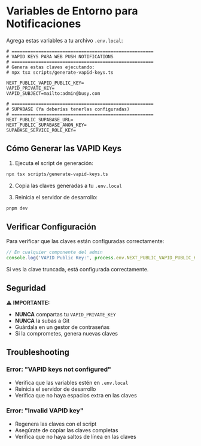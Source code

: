 # Variables de Entorno para Notificaciones

Agrega estas variables a tu archivo `.env.local`:

```env
# =====================================================
# VAPID KEYS PARA WEB PUSH NOTIFICATIONS
# =====================================================
# Genera estas claves ejecutando:
# npx tsx scripts/generate-vapid-keys.ts

NEXT_PUBLIC_VAPID_PUBLIC_KEY=
VAPID_PRIVATE_KEY=
VAPID_SUBJECT=mailto:admin@busy.com

# =====================================================
# SUPABASE (Ya deberías tenerlas configuradas)
# =====================================================
NEXT_PUBLIC_SUPABASE_URL=
NEXT_PUBLIC_SUPABASE_ANON_KEY=
SUPABASE_SERVICE_ROLE_KEY=
```

## Cómo Generar las VAPID Keys

1. Ejecuta el script de generación:
```bash
npx tsx scripts/generate-vapid-keys.ts
```

2. Copia las claves generadas a tu `.env.local`

3. Reinicia el servidor de desarrollo:
```bash
pnpm dev
```

## Verificar Configuración

Para verificar que las claves están configuradas correctamente:

```typescript
// En cualquier componente del admin
console.log('VAPID Public Key:', process.env.NEXT_PUBLIC_VAPID_PUBLIC_KEY?.substring(0, 10) + '...')
```

Si ves la clave truncada, está configurada correctamente.

## Seguridad

⚠️ **IMPORTANTE:**
- **NUNCA** compartas tu `VAPID_PRIVATE_KEY`
- **NUNCA** la subas a Git
- Guárdala en un gestor de contraseñas
- Si la comprometes, genera nuevas claves

## Troubleshooting

### Error: "VAPID keys not configured"
- Verifica que las variables estén en `.env.local`
- Reinicia el servidor de desarrollo
- Verifica que no haya espacios extra en las claves

### Error: "Invalid VAPID key"
- Regenera las claves con el script
- Asegúrate de copiar las claves completas
- Verifica que no haya saltos de línea en las claves

